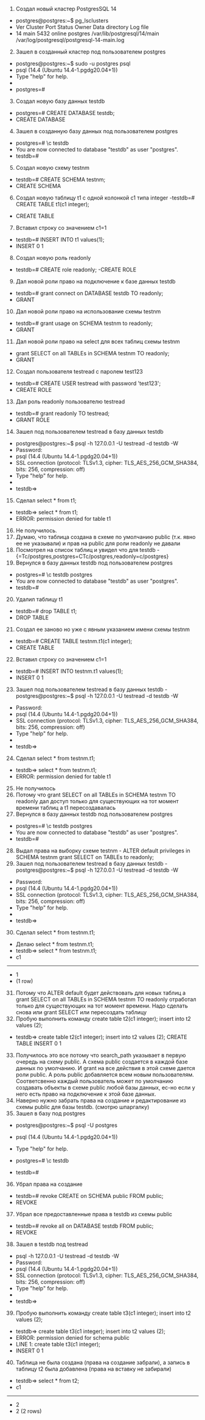 1. Создал новый кластер PostgresSQL 14
- postgres@postgres:~$ pg_lsclusters
- Ver Cluster Port Status Owner    Data directory              Log file
- 14  main    5432 online postgres /var/lib/postgresql/14/main /var/log/postgresql/postgresql-14-main.log
2. Зашел в созданный кластер под пользователем postgres
- postgres@postgres:~$ sudo -u postgres psql
- psql (14.4 (Ubuntu 14.4-1.pgdg20.04+1))
- Type "help" for help.
- 
- postgres=#
3. Создал новую базу данных testdb
- postgres=# CREATE DATABASE testdb;
- CREATE DATABASE
4. Зашел в созданную базу данных под пользователем postgres
- postgres=# \c testdb
- You are now connected to database "testdb" as user "postgres".
- testdb=#
5. Создал новую схему testnm
- testdb=# CREATE SCHEMA testnm;
- CREATE SCHEMA
6. Создал новую таблицу t1 с одной колонкой c1 типа integer
-testdb=# CREATE TABLE t1(c1 integer);
- CREATE TABLE
7. Вставил строку со значением c1=1
- testdb=# INSERT INTO t1 values(1);
- INSERT 0 1
8. Создал новую роль readonly
- testdb=# CREATE role readonly;
-CREATE ROLE
9. Дал новой роли право на подключение к базе данных testdb
- testdb=# grant connect on DATABASE testdb TO readonly;
- GRANT
10. Дал новой роли право на использование схемы testnm
- testdb=# grant usage on SCHEMA testnm to readonly;
- GRANT
11. Дал новой роли право на select для всех таблиц схемы testnm
- grant SELECT on all TABLEs in SCHEMA testnm TO readonly;
- GRANT
12. Создал пользователя testread с паролем test123
- testdb=# CREATE USER testread with password 'test123';
- CREATE ROLE
13. Дал роль readonly пользователю testread
- testdb=# grant readonly TO testread;
- GRANT ROLE
14. Зашел под пользователем testread в базу данных testdb
- postgres@postgres:~$ psql -h 127.0.0.1 -U testread -d testdb -W
- Password:
- psql (14.4 (Ubuntu 14.4-1.pgdg20.04+1))
- SSL connection (protocol: TLSv1.3, cipher: TLS_AES_256_GCM_SHA384, bits: 256, compression: off)
- Type "help" for help.
-
- testdb=>
15. Сделал select * from t1;
- testdb=> select * from t1;
- ERROR:  permission denied for table t1
16. Не получилось. 
17. Думаю, что таблица создана в схеме по умолчанию public (т.к. явно ее не указывали) и прав на public для роли readonly не давали
18. Посмотрел на список таблиц и увидел что для testdb - {=Tc/postgres,postgres=CTc/postgres,readonly=c/postgres}
19. Вернулся в базу данных testdb под пользователем postgres
- postgres=# \c testdb postgres
- You are now connected to database "testdb" as user "postgres".
- testdb=#
20. Удалил таблицу t1
- testdb=# drop TABLE t1;
- DROP TABLE
21. Создал ее заново но уже с явным указанием имени схемы testnm
- testdb=# CREATE TABLE testnm.t1(c1 integer);
- CREATE TABLE
22. Вставил строку со значением c1=1
- testdb=# INSERT INTO testnm.t1 values(1);
- INSERT 0 1
23. Зашел под пользователем testread в базу данных testdb
-postgres@postgres:~$ psql -h 127.0.0.1 -U testread -d testdb -W
- Password:
- psql (14.4 (Ubuntu 14.4-1.pgdg20.04+1))
- SSL connection (protocol: TLSv1.3, cipher: TLS_AES_256_GCM_SHA384, bits: 256, compression: off)
- Type "help" for help.
-
- testdb=>
24. Сделал select * from testnm.t1;
- testdb=> select * from testnm.t1;
- ERROR:  permission denied for table t1
25. Не получилось
26. Потому что grant SELECT on all TABLEs in SCHEMA testnm TO readonly дал доступ только для существующих на тот момент времени таблиц а t1 пересоздавалась
27. Вернулся в базу данных testdb под пользователем postgres
- postgres=# \c testdb postgres
- You are now connected to database "testdb" as user "postgres".
- testdb=#
28. Выдал права на выборку сxеме testnm - ALTER default privileges in SCHEMA testnm grant SELECT on TABLEs to readonly;
29. Зашел под пользователем testread в базу данных testdb
-postgres@postgres:~$ psql -h 127.0.0.1 -U testread -d testdb -W
- Password:
- psql (14.4 (Ubuntu 14.4-1.pgdg20.04+1))
- SSL connection (protocol: TLSv1.3, cipher: TLS_AES_256_GCM_SHA384, bits: 256, compression: off)
- Type "help" for help.
-
- testdb=>
30. Сделал select * from testnm.t1;
- Делаю select * from testnm.t1;
- testdb=> select * from testnm.t1;
- c1
----
-  1
- (1 row)
31. Потому что ALTER default будет действовать для новых таблиц а grant SELECT on all TABLEs in SCHEMA testnm TO readonly отработал только для существующих на тот момент времени. Надо сделать снова или grant SELECT или пересоздать таблицу
32. Пробую выполнить команду create table t2(c1 integer); insert into t2 values (2);
- testdb=> create table t2(c1 integer); insert into t2 values (2);
CREATE TABLE
INSERT 0 1
33. Получилось это все потому что search_path указывает в первую очередь на схему public. А схема public создается в каждой базе данных по умолчанию. И grant на все действия в этой схеме дается роли public. А роль public добавляется всем новым пользователям. Соответсвенно каждый пользователь может по умолчанию создавать объекты в схеме public любой базы данных, ес-но если у него есть право на подключение к этой базе данных.
34. Наверно нужно забрать права на создание и редактирование из сxемы public для базы testdb. (смотрю шпаргалку)
35. Зашел в базу под postgres 
- postgres@postgres:~$ psql -U postgres
- psql (14.4 (Ubuntu 14.4-1.pgdg20.04+1))
- Type "help" for help.

- postgres=# \c testdb
- testdb=#
36. Убрал права на создание 
- testdb=# revoke CREATE on SCHEMA public FROM public;
- REVOKE
37. Убрал все предоставленные права в testdb из cxемы public
- testdb=# revoke all on DATABASE testdb FROM public;
- REVOKE
38. Зашел в testdb под testread 
- psql -h 127.0.0.1 -U testread -d testdb -W
- Password:
- psql (14.4 (Ubuntu 14.4-1.pgdg20.04+1))
- SSL connection (protocol: TLSv1.3, cipher: TLS_AES_256_GCM_SHA384, bits: 256, compression: off)
- Type "help" for help.
-
- testdb=>
39. Пробую выполнить команду create table t3(c1 integer); insert into t2 values (2);
- testdb=> create table t3(c1 integer); insert into t2 values (2);
- ERROR:  permission denied for schema public
- LINE 1: create table t3(c1 integer);
- INSERT 0 1
40. Таблица не была создана (права на создание забрали), а запись в таблицу t2 была добавлена (права на вставку не забирали)
- testdb=> select * from t2;
- c1
----
-  2
-  2
(2 rows)
